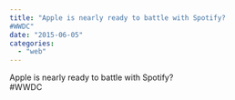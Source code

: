 ```yaml
---
title: "Apple is nearly ready to battle with Spotify?
#WWDC"
date: "2015-06-05"
categories: 
  - "web"
---
```


Apple is nearly ready to battle with Spotify?  
#WWDC
